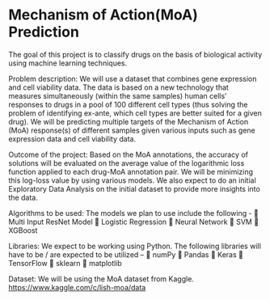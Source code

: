 # Mechanism of Action(MoA) Prediction
 The goal of this project is to classify drugs on the basis of biological activity using machine learning techniques.
 
Problem description:
We will use a dataset that combines gene expression and cell viability data. The data is based on a new technology that measures simultaneously (within the same samples) human cells’ responses to drugs in a pool of 100 different cell types (thus solving the problem of identifying ex-ante, which cell types are better suited for a given drug).
We will be predicting multiple targets of the Mechanism of Action (MoA) response(s) of different samples given various inputs such as gene expression data and cell viability data.

Outcome of the project:
Based on the MoA annotations, the accuracy of solutions will be evaluated on the average value of the logarithmic loss function applied to each drug-MoA annotation pair. We will be minimizing this log-loss value by using various models. We also expect to do an initial Exploratory Data Analysis on the initial dataset to provide more insights into the data.

Algorithms to be used:
The models we plan to use include the following -
 Multi Input ResNet Model
 Logistic Regression
 Neural Network
 SVM
 XGBoost

Libraries:
We expect to be working using Python. The following libraries will have to be / are expected
to be utilized –
 numPy
 Pandas
 Keras
 TensorFlow
 sklearn
 matplotlib

Dataset:
We will be using the MoA dataset from Kaggle.
https://www.kaggle.com/c/lish-moa/data
